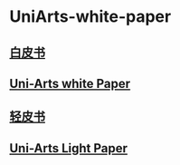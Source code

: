 # UniArts-white-paper

## [白皮书](https://github.com/uni-arts-chain/UniArts-white-paper/blob/master/uniarts-white-paper.pdf)

## [Uni-Arts white Paper](https://github.com/uni-arts-chain/UniArts-white-paper/blob/master/uniarts-white-paper.pdf)

## [轻皮书](https://github.com/uni-arts-chain/UniArts-white-paper/blob/master/uniarts-light-paper.pdf)

## [Uni-Arts Light Paper](https://github.com/uni-arts-chain/UniArts-white-paper/blob/master/uniarts-light-paper.pdf)